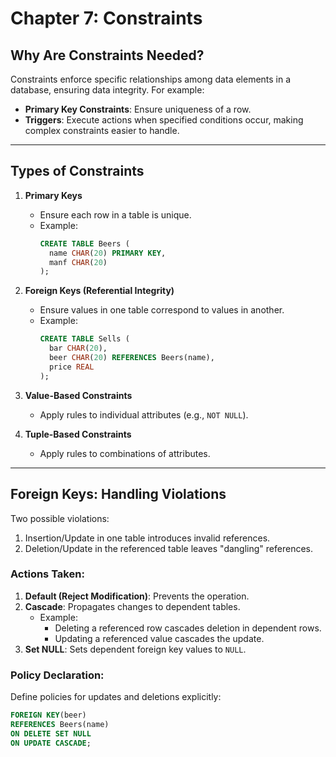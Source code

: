 # Chapter 7: Constraints

## Why Are Constraints Needed?
Constraints enforce specific relationships among data elements in a database, ensuring data integrity. For example:
- **Primary Key Constraints**: Ensure uniqueness of a row.
- **Triggers**: Execute actions when specified conditions occur, making complex constraints easier to handle.

---

## Types of Constraints
1. **Primary Keys**
   - Ensure each row in a table is unique.
   - Example:
     ```sql
     CREATE TABLE Beers (
       name CHAR(20) PRIMARY KEY,
       manf CHAR(20)
     );
     ```

2. **Foreign Keys (Referential Integrity)**
   - Ensure values in one table correspond to values in another.
   - Example:
     ```sql
     CREATE TABLE Sells (
       bar CHAR(20),
       beer CHAR(20) REFERENCES Beers(name),
       price REAL
     );
     ```

3. **Value-Based Constraints**
   - Apply rules to individual attributes (e.g., `NOT NULL`).

4. **Tuple-Based Constraints**
   - Apply rules to combinations of attributes.

---

## Foreign Keys: Handling Violations
Two possible violations:
1. Insertion/Update in one table introduces invalid references.
2. Deletion/Update in the referenced table leaves "dangling" references.

### Actions Taken:
1. **Default (Reject Modification)**: Prevents the operation.
2. **Cascade**: Propagates changes to dependent tables.
   - Example:
     - Deleting a referenced row cascades deletion in dependent rows.
     - Updating a referenced value cascades the update.
3. **Set NULL**: Sets dependent foreign key values to `NULL`.

### Policy Declaration:
Define policies for updates and deletions explicitly:
```sql
FOREIGN KEY(beer)
REFERENCES Beers(name)
ON DELETE SET NULL
ON UPDATE CASCADE;
